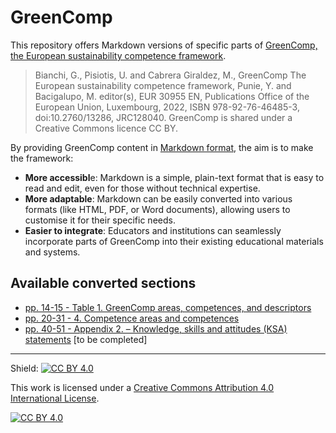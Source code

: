 # GreenComp

This repository offers Markdown versions of specific parts of [GreenComp, the European sustainability competence framework](https://publications.jrc.ec.europa.eu/repository/handle/JRC128040).

> Bianchi, G., Pisiotis, U. and Cabrera Giraldez, M., GreenComp The European sustainability competence framework, Punie, Y. and Bacigalupo, M. editor(s), EUR 30955 EN, Publications Office of the European Union, Luxembourg, 2022, ISBN 978-92-76-46485-3, doi:10.2760/13286, JRC128040. GreenComp is shared under a Creative Commons licence CC BY.

By providing GreenComp content in [Markdown format](https://www.markdownguide.org/), the aim is to make the framework:
- **More accessibl**e: Markdown is a simple, plain-text format that is easy to read and edit, even for those without technical expertise.
- **More adaptable**: Markdown can be easily converted into various formats (like HTML, PDF, or Word documents), allowing users to customise it for their specific needs.
- **Easier to integrate**: Educators and institutions can seamlessly incorporate parts of GreenComp into their existing educational materials and systems.

## Available converted sections
- [pp. 14-15 - Table 1. GreenComp areas, competences, and descriptors](https://github.com/jourde/GreenComp-in-Markdown/blob/main/GreenComp%20sections/pp%2014-15.%20Table%201.%20GreenComp%20areas%2C%20competences%2C%20and%20descriptors.md)
- [pp. 20-31 - 4. Competence areas and competences](https://github.com/jourde/GreenComp-in-Markdown/blob/main/GreenComp%20sections/4.%20Competence%20areas%20and%20competences.md)
- [pp. 40-51 - Appendix 2. – Knowledge, skills and attitudes (KSA) statements](https://github.com/jourde/GreenComp-in-Markdown/blob/main/GreenComp%20sections/Appendix%202.%20%E2%80%93%20Knowledge%2C%20skills%20and%20attitudes%20(KSA)%20statements.md) [to be completed]

---
Shield: [![CC BY 4.0][cc-by-shield]][cc-by]

This work is licensed under a
[Creative Commons Attribution 4.0 International License][cc-by].

[![CC BY 4.0][cc-by-image]][cc-by]

[cc-by]: http://creativecommons.org/licenses/by/4.0/
[cc-by-image]: https://i.creativecommons.org/l/by/4.0/88x31.png
[cc-by-shield]: https://img.shields.io/badge/License-CC%20BY%204.0-lightgrey.svg
